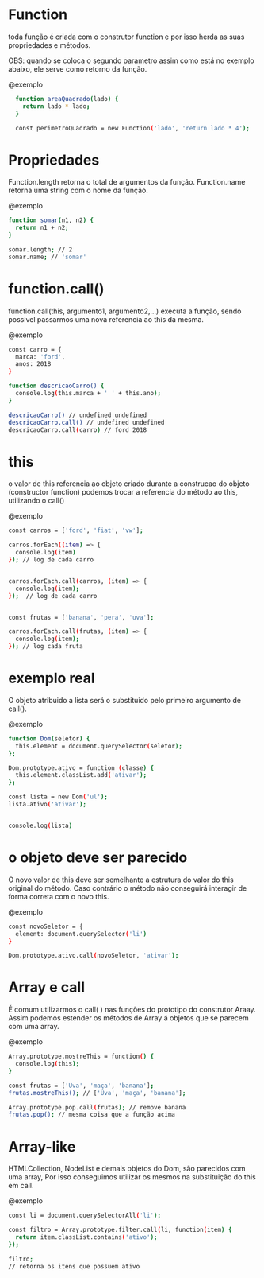 # Function #

toda função é criada com o construtor function e por isso herda as suas propriedades e métodos.

OBS: quando se coloca o segundo parametro assim como está no exemplo abaixo, ele serve como retorno da função.

@exemplo
```bash
  function areaQuadrado(lado) {
    return lado * lado;
  }

  const perimetroQuadrado = new Function('lado', 'return lado * 4');
```

# Propriedades #

Function.length retorna o total de argumentos da função.
Function.name retorna uma string com o nome da função.

@exemplo
```bash
function somar(n1, n2) {
  return n1 + n2;
}

somar.length; // 2
somar.name; // 'somar'
```
# function.call() #

function.call(this, argumento1, argumento2,...) executa a função, sendo possivel passarmos uma nova referencia ao this da mesma.

@exemplo
```bash
const carro = {
  marca: 'ford',
  anos: 2018
}

function descricaoCarro() {
  console.log(this.marca + ' ' + this.ano);
}

descricaoCarro() // undefined undefined
descricaoCarro.call() // undefined undefined
descricaoCarro.call(carro) // ford 2018
```

# this #

o valor de this referencia ao objeto criado durante a construcao do objeto (constructor function) podemos trocar a referencia do método ao this, utilizando o call()

@exemplo
```bash
const carros = ['ford', 'fiat', 'vw'];

carros.forEach((item) => {
  console.log(item)
}); // log de cada carro


carros.forEach.call(carros, (item) => {
  console.log(item);
});  // log de cada carro


const frutas = ['banana', 'pera', 'uva'];

carros.forEach.call(frutas, (item) => {
  console.log(item);
}); // log cada fruta

```

# exemplo real #

O objeto atribuido a lista será o substituido pelo primeiro argumento de call().

@exemplo
```bash
function Dom(seletor) {
  this.element = document.querySelector(seletor);
};

Dom.prototype.ativo = function (classe) {
  this.element.classList.add('ativar');
};

const lista = new Dom('ul');
lista.ativo('ativar');


console.log(lista)
```

# o objeto deve ser parecido #

O novo valor de this deve ser semelhante a estrutura do valor do this original do método. Caso contrário o método não conseguirá interagir de forma correta com o novo this.

@exemplo
```bash
const novoSeletor = {
  element: document.querySelector('li')
}

Dom.prototype.ativo.call(novoSeletor, 'ativar');
```

# Array e call #

É comum utilizarmos o call( ) nas funções do prototipo do construtor Araay. Assim podemos estender os métodos de Array á objetos que se parecem com uma array.

@exemplo
```bash
Array.prototype.mostreThis = function() {
  console.log(this);
}

const frutas = ['Uva', 'maça', 'banana'];
frutas.mostreThis(); // ['Uva', 'maça', 'banana'];

Array.prototype.pop.call(frutas); // remove banana
frutas.pop(); // mesma coisa que a função acima
```

# Array-like #
HTMLCollection, NodeList e demais objetos do Dom, são parecidos com uma array, Por isso conseguimos utilizar os mesmos na substituição do this em call.

@exemplo
```bash
const li = document.querySelectorAll('li');

const filtro = Array.prototype.filter.call(li, function(item) {
  return item.classList.contains('ativo');
});

filtro;
// retorna os itens que possuem ativo
```